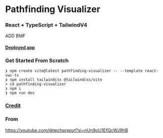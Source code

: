 # Pathfinding Visualizer

### React + TypeScript + TailwindV4

ADD BMF

#### [Deployed app]([https://pathfinding-visualizer-nu.vercel.app/](https://pathfinding-visualizer-edit.vercel.app/))

### Get Started From Scratch

```
❯ npm create vite@latest pathfinding-visualizer -- --template react-swc-ts
❯ npm install tailwindcss @tailwindcss/vite
> cd pathfinding-visualizer
❯ npm i
❯ npm run dev
```

### [Credit](https://youtu.be/fLpvgCVYjTo?si=gCaJisciy9Qzcn_V)
### From 
https://youtube.com/@techprepyt?si=nUn9oU1EfQcWJ9hB
